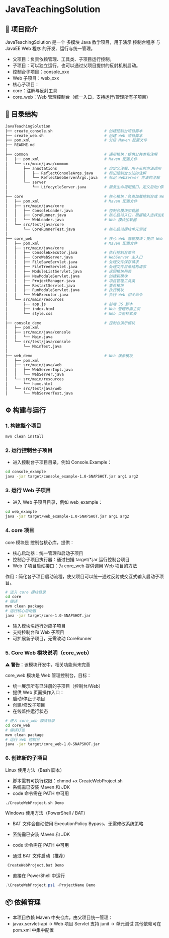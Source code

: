 # JavaTeachingSolution

## 📘 项目简介

JavaTeachingSolution 是一个 多模块 Java 教学项目，用于演示 控制台程序 与 JavaEE Web 程序 的开发、运行与统一管理。

- 父项目：负责依赖管理、工具类、子项目运行控制。
- 子项目：可以独立运行，也可以通过父项目提供的反射机制启动。
 - 控制台子项目：console_xxx
 - Web 子项目：web_xxx
- 核心子项目：
 - core：注解与反射工具
 - core_web：Web 管理控制台（统一入口，支持运行/管理所有子项目）

## 📂 目录结构

```bash
JavaTeachingSolution
├── create_console.sh                       # 创建控制台项目脚本
├── create_web.sh                           # 创建 Web 项目脚本
├── pom.xml                                 # 父级 Maven 配置文件
├── README.md
│
├── common                                  # 通用模块：提供公共类和注解
│   ├── pom.xml                             # Maven 配置文件
│   └── src/main/java/common
│       ├── annotations                     # 自定义注解，用于反射方法调用
│       │   ├── ReflectConsoleArgs.java     # 标记控制台方法的注解
│       │   └── ReflectWebServerArgs.java   # 标记 WebServer 方法的注解
│       └── server
│           └── LifecycleServer.java        # 服务生命周期接口，定义启动/停止等方法
│
├── core                                    # 核心模块：负责加载控制台或 Web 子项目
│   ├── pom.xml                             # Maven 配置文件
│   ├── src/main/java/core
│   │   ├── ConsoleLoader.java              # 控制台模块加载器
│   │   ├── CoreRunner.java                 # 核心启动入口，根据输入选择加载模块
│   │   └── WebLoader.java                  # Web 模块加载器
│   └── src/test/java/core
│       └── CoreRunnerTest.java             # 核心启动模块单元测试
│
├── core_web                                # 核心 Web 管理模块：提供 Web 管理界面和模块操作
│   ├── pom.xml                             # Maven 配置文件
│   ├── src/main/java/core
│   │   ├── ConsoleExecutor.java            # 执行控制台命令
│   │   ├── CoreWebServer.java              # WebServer 主入口
│   │   ├── FileSaveServlet.java            # 处理文件保存请求
│   │   ├── FileTreeServlet.java            # 处理文件目录结构请求
│   │   ├── ModuleListServlet.java          # 返回模块列表
│   │   ├── NewModuleServlet.java           # 创建新模块
│   │   ├── ProjectManager.java             # 项目管理工具类
│   │   ├── RestartServlet.java             # 重启模块
│   │   ├── RunModuleServlet.java           # 执行模块
│   │   └── WebExecutor.java                # 执行 Web 相关命令
│   └── src/main/resources
│       ├── app.js                          # 前端 JS 脚本
│       ├── index.html                      # Web 管理界面主页
│       └── style.css                       # Web 页面样式表
│
├── console_demo                            # 控制台演示模块
│   ├── pom.xml
│   ├── src/main/java/console
│   │   └── Main.java
│   └── src/test/java/console
│       └── MainTest.java
│
├── web_demo                                # Web 演示模块
│   ├── pom.xml
│   ├── src/main/java/web
│   │   ├── WebServerImpl.java
│   │   └── WebServer.java
│   └── src/main/resources
│       └── home.html
│   └── src/test/java/web
│       └── WebServerTest.java
```


## ⚙️ 构建与运行

### 1. 构建整个项目

```bash
mvn clean install
```


### 2. 运行控制台子项目

- 进入控制台子项目目录，例如 Console.Example：

```bash
cd console_example
java -jar target/console_example-1.0-SNAPSHOT.jar arg1 arg2
```


### 3. 运行 Web 子项目
- 进入 Web 子项目目录，例如 web_example：

```bash
cd web_example
java -jar target/web_example-1.0-SNAPSHOT.jar arg1 arg2
```


### 4. core 项目

core 模块是 控制台核心库，提供：

- 核心启动器：统一管理和启动子项目
- 控制台子项目执行器：通过扫描 target/*.jar 运行控制台项目
- Web 子项目启动接口：为 core_web 提供调用 Web 项目的方法

作用：简化各子项目启动流程，使父项目可以统一通过反射或交互式输入启动子项目。

```bash
# 进入 core 模块目录
cd core
# 编译
mvn clean package
# 运行核心启动器
java -jar target/core-1.0-SNAPSHOT.jar
```
- 输入模块名运行对应子项目
- 支持控制台和 Web 子项目
- 可扩展新子项目，无需改动 CoreRunner


### 5. Core Web 模块说明（core_web）

⚠️ **警告**：该模块开发中，相关功能尚未完善

core_web 模块是 Web 管理控制台，目标：
- 统一展示所有已注册的子项目（控制台/Web）
- 提供 Web 页面操作入口：
 - 启动/停止子项目
 - 创建/修改子项目
 - 在线监控运行状态

```bash
# 进入 core_web 模块目录
cd core_web
# 编译打包
mvn clean package
# 运行 Web 控制台
java -jar target/core_web-1.0-SNAPSHOT.jar
```

### 6. 创建新的子项目

Linux 使用方法（Bash 脚本）
- 脚本需有可执行权限：chmod +x CreateWebProject.sh
- 系统需已安装 Maven 和 JDK
- code 命令需在 PATH 中可用

```bash
./CreateWebProject.sh Demo
```

Windows 使用方法（PowerShell / BAT）

- BAT 文件会自动使用 ExecutionPolicy Bypass，无需修改系统策略
- 系统需已安装 Maven 和 JDK
- code 命令需在 PATH 中可用

- 通过 BAT 文件启动（推荐）

```bat
 CreateWebProject.bat Demo
```

- 直接在 PowerShell 中运行

```powershell
.\CreateWebProject.ps1 -ProjectName Demo
```

## 📦 依赖管理

- 本项目依赖 Maven 中央仓库，由父项目统一管理：
- javax.servlet-api → Web 项目 Servlet 支持
junit → 单元测试
其他依赖可在 pom.xml 中集中配置

